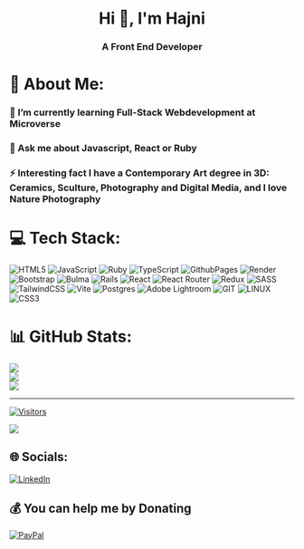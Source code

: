 <h1 align="center">Hi 👋, I'm Hajni</h1>
<h3 align="center">A Front End Developer</h3>

# 💫 About Me:
### 🔭 I’m currently learning Full-Stack Webdevelopment at Microverse
### 💬 Ask me about Javascript, React or Ruby
### ⚡ Interesting fact I have a Contemporary Art degree in 3D: Ceramics, Sculture, Photography and Digital Media, and I love Nature Photography

# 💻 Tech Stack:
![HTML5](https://img.shields.io/badge/html5-%23E34F26.svg?style=for-the-badge&logo=html5&logoColor=white) ![JavaScript](https://img.shields.io/badge/javascript-%23323330.svg?style=for-the-badge&logo=javascript&logoColor=%23F7DF1E) ![Ruby](https://img.shields.io/badge/ruby-%23CC342D.svg?style=for-the-badge&logo=ruby&logoColor=white) ![TypeScript](https://img.shields.io/badge/typescript-%23007ACC.svg?style=for-the-badge&logo=typescript&logoColor=white) ![GithubPages](https://img.shields.io/badge/github%20pages-121013?style=for-the-badge&logo=github&logoColor=white) ![Render](https://img.shields.io/badge/Render-%46E3B7.svg?style=for-the-badge&logo=render&logoColor=white) ![Bootstrap](https://img.shields.io/badge/bootstrap-%238511FA.svg?style=for-the-badge&logo=bootstrap&logoColor=white) ![Bulma](https://img.shields.io/badge/bulma-00D0B1?style=for-the-badge&logo=bulma&logoColor=white) ![Rails](https://img.shields.io/badge/rails-%23CC0000.svg?style=for-the-badge&logo=ruby-on-rails&logoColor=white) ![React](https://img.shields.io/badge/react-%2320232a.svg?style=for-the-badge&logo=react&logoColor=%2361DAFB) ![React Router](https://img.shields.io/badge/React_Router-CA4245?style=for-the-badge&logo=react-router&logoColor=white) ![Redux](https://img.shields.io/badge/redux-%23593d88.svg?style=for-the-badge&logo=redux&logoColor=white) ![SASS](https://img.shields.io/badge/SASS-hotpink.svg?style=for-the-badge&logo=SASS&logoColor=white) ![TailwindCSS](https://img.shields.io/badge/tailwindcss-%2338B2AC.svg?style=for-the-badge&logo=tailwind-css&logoColor=white) ![Vite](https://img.shields.io/badge/vite-%23646CFF.svg?style=for-the-badge&logo=vite&logoColor=white) ![Postgres](https://img.shields.io/badge/postgres-%23316192.svg?style=for-the-badge&logo=postgresql&logoColor=white) ![Adobe Lightroom](https://img.shields.io/badge/Adobe%20Lightroom-31A8FF.svg?style=for-the-badge&logo=Adobe%20Lightroom&logoColor=white) ![GIT](https://img.shields.io/badge/Git-fc6d26?style=for-the-badge&logo=git&logoColor=white) ![LINUX](https://img.shields.io/badge/Linux-FCC624?style=for-the-badge&logo=linux&logoColor=black) ![CSS3](https://img.shields.io/badge/css3-%231572B6.svg?style=for-the-badge&logo=css3&logoColor=white)


# 📊 GitHub Stats:
![](https://github-readme-stats.vercel.app/api?username=hajnaloltyan&theme=algolia&hide_border=true&include_all_commits=false&count_private=false)<br/>
![](https://github-readme-streak-stats.herokuapp.com/?user=hajnaloltyan&theme=algolia&hide_border=true)<br/>
![](https://github-readme-stats.vercel.app/api/top-langs/?username=hajnaloltyan&theme=algolia&hide_border=true&include_all_commits=false&count_private=false&layout=compact)

---
[![Visitors](https://api.visitorbadge.io/api/visitors?path=https%3A%2F%2Fgithub.com%2Fhajnaloltyan&labelColor=%23f7ce00&countColor=%230d7fa5&style=flat&labelStyle=upper)](https://visitorbadge.io/status?path=https%3A%2F%2Fgithub.com%2Fhajnaloltyan)

[![](https://visitcount.itsvg.in/api?id=hajnaloltyan&label=Profile%20Views&pretty=true)](https://visitcount.itsvg.in)

## 🌐 Socials:
<a href="https://linkedin.com/in/hajnaloltyan" target="_blank">![LinkedIn](https://img.shields.io/badge/LinkedIn-%230077B5.svg?logo=linkedin&logoColor=white)</a>


  ## 💰 You can help me by Donating
  <a href="https://paypal.me/irishhajnal" target="_blank">![PayPal](https://img.shields.io/badge/PayPal-00457C?style=for-the-badge&logo=paypal&logoColor=white)</a>

  
<!-- Proudly created with GPRM ( https://gprm.itsvg.in ) -->
